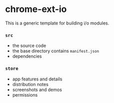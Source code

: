# chrome-ext-io

This is a generic template for building i/o modules.

### `src`
  + the source code
  + the base directory contains `manifest.json`
  + dependencies

### `store` 
  + app features and details
  + distribution notes
  + screenshots and demos
  + permissions

